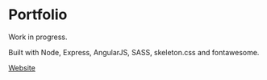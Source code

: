 # Portfolio

Work in progress.

Built with Node, Express, AngularJS, SASS, skeleton.css and fontawesome.

[Website](http://louisfolio.co.uk/)
